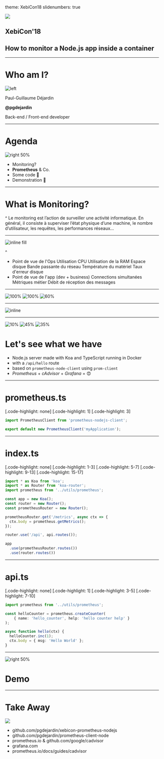 theme: XebiCon18
slidenumbers: true

![](https://xebicon.fr/wp-content/uploads/2018/06/Xebicon18-brongniart-tech4exec.jpg)

## XebiCon'__18__

## How to monitor a __Node.js__ app inside a __container__

---

# Who am I?

![left](pg.jpg)

Paul-Guillaume Déjardin

**@pgdejardin**

Back-end / Front-end developer

---

# Agenda

![right 50%](https://cdn3.iconfinder.com/data/icons/seo-glyph-2/24/task-512.png)

- Monitoring?
- **Prometheus** & Co.
- Some code 📝
- Demonstration 🎉

---

# What is Monitoring?

^
Le monitoring est l’action de surveiller une activité informatique. En général, il consiste à superviser l’état physique d’une machine, le nombre d’utilisateur, les requêtes, les performances réseaux…

---

![inline fill](monitoring.png)

^
- Point de vue de l'Ops
Utilisation CPU
Utilisation de la RAM
Espace disque 
Bande passante du réseau
Température du matériel
Taux d'erreur disque
- Point de vue de l'app (dev + business)
Connections simultanées
Métriques métier
Débit de réception des messages

---

![100%](https://www.cncf.io/wp-content/uploads/2017/08/logo_prometheus_padding-300x277.png)
![100%](http://www.satelliz.com/img/LogoPlgCAdvisor300.png)
![60%](http://www.d0wn.com/wp-content/uploads/grafana-logo-1.jpg)

---

![inline](prometheus.png)

---

![10%](https://risingstack-blog.s3.amazonaws.com/2016/Jun/Node_js_logo_svg-1466683930347.png)
![45%](https://www.cncf.io/wp-content/uploads/2017/08/logo_prometheus_padding-300x277.png)
![35%](https://1000logos.net/wp-content/uploads/2017/07/Logo-Docker.jpg)

# Let's see what we have

- Node.js server made with Koa and TypeScript running in Docker
- with a `/api/hello` route
- based on `prometheus-node-client` using `prom-client`
- *Prometheus* + *cAdvisor* + *Grafana* = 😍 

---

# prometheus.ts

[.code-highlight: none]
[.code-highlight: 1]
[.code-highlight: 3]

```typescript
import PrometheusClient from 'prometheus-nodejs-client';

export default new PrometheusClient('myApplication');
```

---

# index.ts

[.code-highlight: none]
[.code-highlight: 1-3]
[.code-highlight: 5-7]
[.code-highlight: 9-13]
[.code-highlight: 15-17]

```typescript
import * as Koa from 'koa';
import * as Router from 'koa-router';
import prometheus from '../utils/prometheus';

const app = new Koa();
const router = new Router();
const prometheusRouter = new Router();

prometheusRouter.get('/metrics', async ctx => {
  ctx.body = prometheus.getMetrics();
});

router.use('/api', api.routes());

app
  .use(prometheusRouter.routes())
  .use(router.routes())
```

---

# api.ts

[.code-highlight: none]
[.code-highlight: 1]
[.code-highlight: 3-5]
[.code-highlight: 7-10]

```typescript
import prometheus from '../utils/prometheus';

const helloCounter = prometheus.createCounter(
    { name: 'hello_counter', help: 'hello counter help' }
);

async function hello(ctx) {
  helloCounter.inc(1);
  ctx.body = { msg: 'Hello World' };
}
```

---

![right 50%](https://twhyderabad.github.io/xtremetesting/static/media/performance-testing.5b7a5cb2.png)

# Demo

---

# Take Away

![](https://www.mediaan.com/wp-content/uploads/2017/01/launch17.jpg)

- github.com/pgdejardin/xebicon-prometheus-nodejs
- github.com/pgdejardin/prometheus-client-node
- prometheus.io & github.com/google/cadvisor
- grafana.com
- prometheus.io/docs/guides/cadvisor

